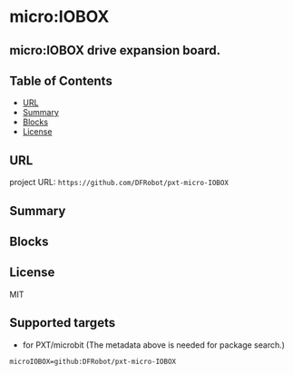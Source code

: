 # micro:IOBOX

micro:IOBOX drive expansion board.
---------------------------------------------------------

## Table of Contents

* [URL](#url)
* [Summary](#summary)
* [Blocks](#blocks)
* [License](#license)

## URL
project URL:  ```https://github.com/DFRobot/pxt-micro-IOBOX```

## Summary

## Blocks

## License

MIT

## Supported targets

* for PXT/microbit
(The metadata above is needed for package search.)
```package
microIOBOX=github:DFRobot/pxt-micro-IOBOX
```
